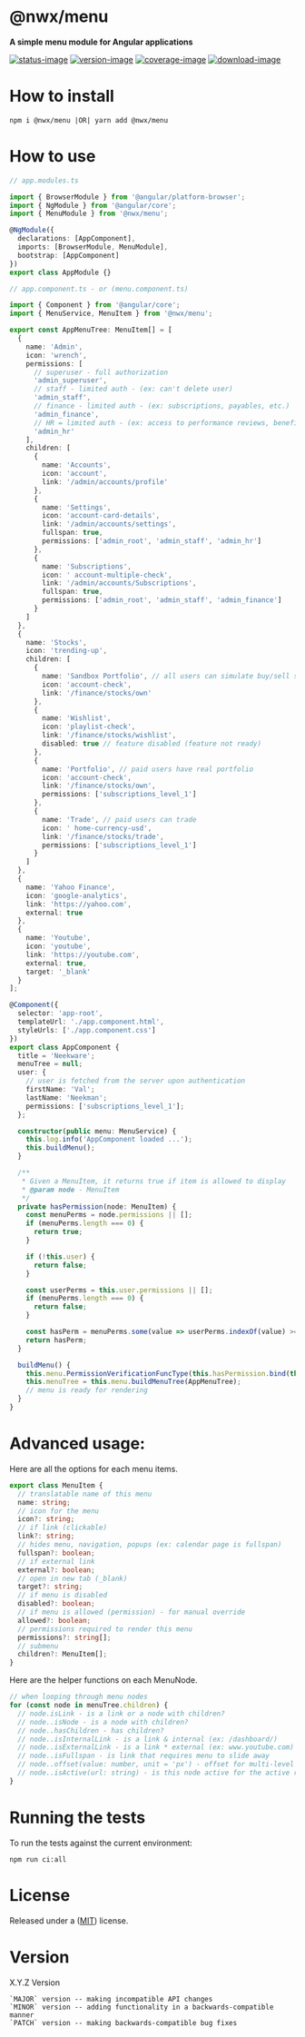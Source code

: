 # @nwx/menu

**A simple menu module for Angular applications**

[![status-image]][status-link]
[![version-image]][version-link]
[![coverage-image]][coverage-link]
[![download-image]][download-link]

# How to install

    npm i @nwx/menu |OR| yarn add @nwx/menu

# How to use

```typescript
// app.modules.ts

import { BrowserModule } from '@angular/platform-browser';
import { NgModule } from '@angular/core';
import { MenuModule } from '@nwx/menu';

@NgModule({
  declarations: [AppComponent],
  imports: [BrowserModule, MenuModule],
  bootstrap: [AppComponent]
})
export class AppModule {}
```

```typescript
// app.component.ts - or (menu.component.ts)

import { Component } from '@angular/core';
import { MenuService, MenuItem } from '@nwx/menu';

export const AppMenuTree: MenuItem[] = [
  {
    name: 'Admin',
    icon: 'wrench',
    permissions: [
      // superuser - full authorization
      'admin_superuser',
      // staff - limited auth - (ex: can't delete user)
      'admin_staff',
      // finance - limited auth - (ex: subscriptions, payables, etc.)
      'admin_finance',
      // HR = limited auth - (ex: access to performance reviews, benefits, etc.)
      'admin_hr'
    ],
    children: [
      {
        name: 'Accounts',
        icon: 'account',
        link: '/admin/accounts/profile'
      },
      {
        name: 'Settings',
        icon: 'account-card-details',
        link: '/admin/accounts/settings',
        fullspan: true,
        permissions: ['admin_root', 'admin_staff', 'admin_hr']
      },
      {
        name: 'Subscriptions',
        icon: ' account-multiple-check',
        link: '/admin/accounts/Subscriptions',
        fullspan: true,
        permissions: ['admin_root', 'admin_staff', 'admin_finance']
      }
    ]
  },
  {
    name: 'Stocks',
    icon: 'trending-up',
    children: [
      {
        name: 'Sandbox Portfolio', // all users can simulate buy/sell stocks
        icon: 'account-check',
        link: '/finance/stocks/own'
      },
      {
        name: 'Wishlist',
        icon: 'playlist-check',
        link: '/finance/stocks/wishlist',
        disabled: true // feature disabled (feature not ready)
      },
      {
        name: 'Portfolio', // paid users have real portfolio
        icon: 'account-check',
        link: '/finance/stocks/own',
        permissions: ['subscriptions_level_1']
      },
      {
        name: 'Trade', // paid users can trade
        icon: ' home-currency-usd',
        link: '/finance/stocks/trade',
        permissions: ['subscriptions_level_1']
      }
    ]
  },
  {
    name: 'Yahoo Finance',
    icon: 'google-analytics',
    link: 'https://yahoo.com',
    external: true
  },
  {
    name: 'Youtube',
    icon: 'youtube',
    link: 'https://youtube.com',
    external: true,
    target: '_blank'
  }
];

@Component({
  selector: 'app-root',
  templateUrl: './app.component.html',
  styleUrls: ['./app.component.css']
})
export class AppComponent {
  title = 'Neekware';
  menuTree = null;
  user: {
    // user is fetched from the server upon authentication
    firstName: 'Val';
    lastName: 'Neekman';
    permissions: ['subscriptions_level_1'];
  };

  constructor(public menu: MenuService) {
    this.log.info('AppComponent loaded ...');
    this.buildMenu();
  }

  /**
   * Given a MenuItem, it returns true if item is allowed to display
   * @param node - MenuItem
   */
  private hasPermission(node: MenuItem) {
    const menuPerms = node.permissions || [];
    if (menuPerms.length === 0) {
      return true;
    }

    if (!this.user) {
      return false;
    }

    const userPerms = this.user.permissions || [];
    if (menuPerms.length === 0) {
      return false;
    }

    const hasPerm = menuPerms.some(value => userPerms.indexOf(value) >= 0);
    return hasPerm;
  }

  buildMenu() {
    this.menu.PermissionVerificationFuncType(this.hasPermission.bind(this));
    this.menuTree = this.menu.buildMenuTree(AppMenuTree);
    // menu is ready for rendering
  }
}
```

# Advanced usage:

Here are all the options for each menu items.

```typescript
export class MenuItem {
  // translatable name of this menu
  name: string;
  // icon for the menu
  icon?: string;
  // if link (clickable)
  link?: string;
  // hides menu, navigation, popups (ex: calendar page is fullspan)
  fullspan?: boolean;
  // if external link
  external?: boolean;
  // open in new tab (_blank)
  target?: string;
  // if menu is disabled
  disabled?: boolean;
  // if menu is allowed (permission) - for manual override
  allowed?: boolean;
  // permissions required to render this menu
  permissions?: string[];
  // submenu
  children?: MenuItem[];
}
```

Here are the helper functions on each MenuNode.

```typescript
// when looping through menu nodes
for (const node in menuTree.children) {
  // node.isLink - is a link or a node with children?
  // node..isNode - is a node with children?
  // node..hasChildren - has children?
  // node..isInternalLink - is a link & internal (ex: /dashboard/)
  // node..isExternalLink - is a link * external (ex: www.youtube.com)
  // node..isFullspan - is link that requires menu to slide away
  // node..offset(value: number, unit = 'px') - offset for multi-level menu (for margin or padding)
  // node..isActive(url: string) - is this node active for the active route
}
```

# Running the tests

To run the tests against the current environment:

    npm run ci:all

# License

Released under a ([MIT](https://github.com/neekware/nwx-menu/blob/master/LICENSE)) license.

# Version

X.Y.Z Version

    `MAJOR` version -- making incompatible API changes
    `MINOR` version -- adding functionality in a backwards-compatible manner
    `PATCH` version -- making backwards-compatible bug fixes

[status-image]: https://secure.travis-ci.org/neekware/nwx-menu.png?branch=master
[status-link]: http://travis-ci.org/neekware/nwx-menu?branch=master
[version-image]: https://img.shields.io/npm/v/@nwx/menu.svg
[version-link]: https://www.npmjs.com/package/@nwx/menu
[coverage-image]: https://coveralls.io/repos/neekware/nwx-menu/badge.svg
[coverage-link]: https://coveralls.io/r/neekware/nwx-menu
[download-image]: https://img.shields.io/npm/dm/@nwx/menu.svg
[download-link]: https://www.npmjs.com/package/@nwx/menu
